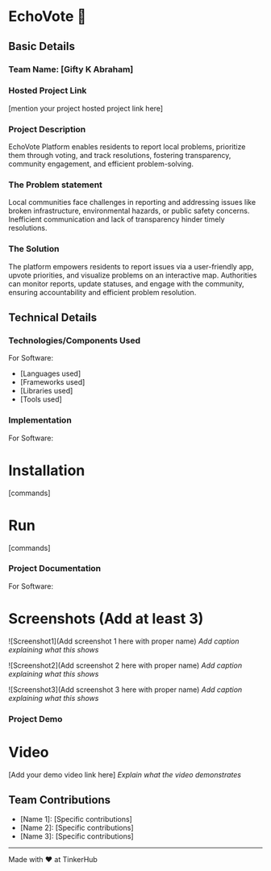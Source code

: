# EchoVote 🎯


## Basic Details
### Team Name: [Gifty K Abraham]


### Hosted Project Link
[mention your project hosted project link here]

### Project Description
EchoVote Platform enables residents to report local problems, prioritize them through voting, and track resolutions, fostering transparency, community engagement, and efficient problem-solving.

### The Problem statement
Local communities face challenges in reporting and addressing issues like broken infrastructure, environmental hazards, or public safety concerns. Inefficient communication and lack of transparency hinder timely resolutions.

### The Solution
The platform empowers residents to report issues via a user-friendly app, upvote priorities, and visualize problems on an interactive map. Authorities can monitor reports, update statuses, and engage with the community, ensuring accountability and efficient problem resolution.

## Technical Details
### Technologies/Components Used
For Software:
- [Languages used]
- [Frameworks used]
- [Libraries used]
- [Tools used]


### Implementation
For Software:
# Installation
[commands]

# Run
[commands]

### Project Documentation
For Software:

# Screenshots (Add at least 3)
![Screenshot1](Add screenshot 1 here with proper name)
*Add caption explaining what this shows*

![Screenshot2](Add screenshot 2 here with proper name)
*Add caption explaining what this shows*

![Screenshot3](Add screenshot 3 here with proper name)
*Add caption explaining what this shows*



### Project Demo
# Video
[Add your demo video link here]
*Explain what the video demonstrates*


## Team Contributions
- [Name 1]: [Specific contributions]
- [Name 2]: [Specific contributions]
- [Name 3]: [Specific contributions]

---
Made with ❤️ at TinkerHub
